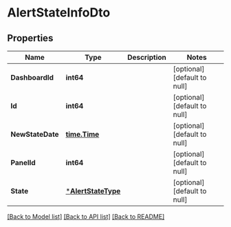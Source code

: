 # AlertStateInfoDto

## Properties
Name | Type | Description | Notes
------------ | ------------- | ------------- | -------------
**DashboardId** | **int64** |  | [optional] [default to null]
**Id** | **int64** |  | [optional] [default to null]
**NewStateDate** | [**time.Time**](time.Time.md) |  | [optional] [default to null]
**PanelId** | **int64** |  | [optional] [default to null]
**State** | [***AlertStateType**](AlertStateType.md) |  | [optional] [default to null]

[[Back to Model list]](../README.md#documentation-for-models) [[Back to API list]](../README.md#documentation-for-api-endpoints) [[Back to README]](../README.md)


